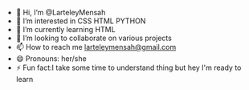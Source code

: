 - 👋 Hi, I’m @LarteleyMensah
- 👀 I’m interested in CSS HTML PYTHON 
- 🌱 I’m currently learning HTML
- 💞️ I’m looking to collaborate on various projects
- 📫 How to reach me larteleymensah@gmail.com 
- 😄 Pronouns: her/she
- ⚡ Fun fact:I take some time to understand thing but hey I'm ready to learn
<!---
LarteleyMensah/LarteleyMensah is a ✨ special ✨ repository because its `README.md` (this file) appears on your GitHub profile.
You can click the Preview link to take a look at your changes.
--->

